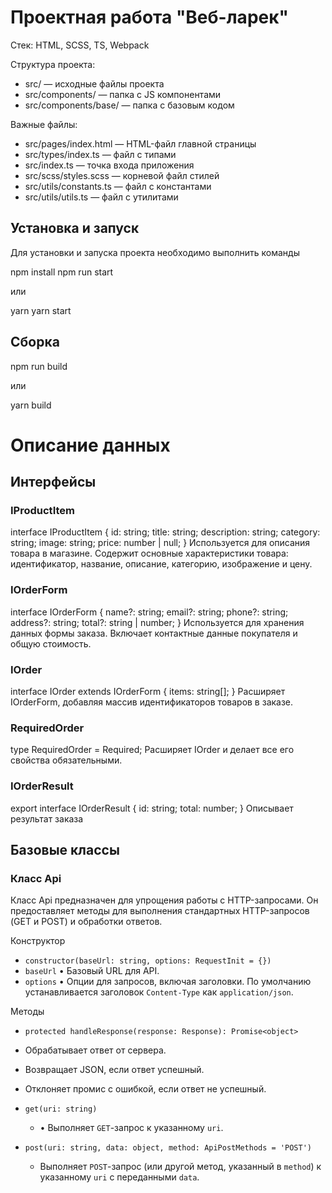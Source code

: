 # Проектная работа "Веб-ларек"

Стек: HTML, SCSS, TS, Webpack

Структура проекта:
- src/ — исходные файлы проекта
- src/components/ — папка с JS компонентами
- src/components/base/ — папка с базовым кодом

Важные файлы:
- src/pages/index.html — HTML-файл главной страницы
- src/types/index.ts — файл с типами
- src/index.ts — точка входа приложения
- src/scss/styles.scss — корневой файл стилей
- src/utils/constants.ts — файл с константами
- src/utils/utils.ts — файл с утилитами

## Установка и запуск
Для установки и запуска проекта необходимо выполнить команды

npm install
npm run start

или

yarn
yarn start
## Сборка

npm run build

или

yarn build

# Описание данных

## Интерфейсы

### IProductItem
interface IProductItem {
    id: string;
    title: string;
    description: string;
    category: string;
    image: string;
    price: number | null;
}
Используется для описания товара в магазине. Содержит основные характеристики товара: идентификатор, название, описание, категорию, изображение и цену.

### IOrderForm
interface IOrderForm {
    name?: string;
    email?: string;
    phone?: string;
    address?: string;
    total?: string | number;
}
Используется для хранения данных формы заказа. Включает контактные данные покупателя и общую стоимость.

### IOrder
interface IOrder extends IOrderForm {
    items: string[];
}
Расширяет IOrderForm, добавляя массив идентификаторов товаров в заказе.

### RequiredOrder
type RequiredOrder = Required<IOrder>;
Расширяет IOrder и делает все его свойства обязательными.

### IOrderResult
export interface IOrderResult {
  id: string;
  total: number;
}
Описывает результат заказа


## Базовые классы

### Класс Api

Класс Api предназначен для упрощения работы с HTTP-запросами. Он предоставляет методы для выполнения стандартных HTTP-запросов (GET и POST) и обработки ответов.


Конструктор
- `constructor(baseUrl: string, options: RequestInit = {})`
- `baseUrl` • Базовый URL для API.
- `options` • Опции для запросов, включая заголовки. По умолчанию устанавливается заголовок `Content-Type` как `application/json`.

Методы
- `protected handleResponse(response: Response): Promise<object>`
-  Обрабатывает ответ от сервера. 
-  Возвращает JSON, если ответ успешный. 
-  Отклоняет промис с ошибкой, если ответ не успешный.

- `get(uri: string)`
  - • Выполняет `GET`-запрос к указанному `uri`.

- `post(uri: string, data: object, method: ApiPostMethods = 'POST')`
  -  Выполняет `POST`-запрос (или другой метод, указанный в `method`) к указанному `uri` с переданными `data`.